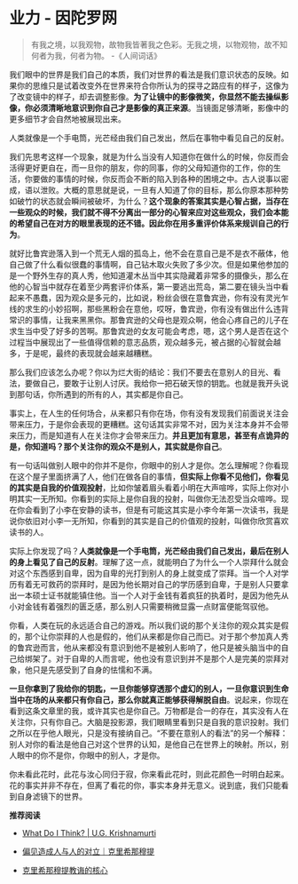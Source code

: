 # 业力 - 因陀罗网


> 有我之境，以我观物，故物我皆著我之色彩。无我之境，以物观物，故不知何者为我，何者为物。  -《人间词话》

我们眼中的世界是我们自己的本质，我们对世界的看法是我们意识状态的反映。如果你的思维只是试着改变外在世界来符合你所认为的探寻之路应有的样子，这像为了改变镜中的样子，却去调整影像。**为了让镜中的影像微笑，你显然不能去操纵影像，你必须清晰地意识到你自己才是影像的真正来源**。当镜面足够清晰，影像中的更多细节才会自然地被展现出来。

人类就像是一个手电筒，光芒经由我们自己发出，然后在事物中看见自己的反射。

我们先思考这样一个现象，就是为什么当没有人知道你在做什么的时候，你反而会活得更好更自在，而一旦你的朋友，你的同事，你的父母知道你的工作，你的生活，你要做的事情的时候，你反而会不断的陷入到各种的困境之中。古人说事以密成，语以泄败。大概的意思就是说，一旦有人知道了你的目标，那么你原本那种势如破竹的状态就会瞬间被破坏，为什么？**这个现象的答案其实是心智占据，当存在一些观众的时候，我们就不得不分离出一部分的心智来应对这些观众，我们会本能的希望自己在对方的眼里表现的还不错。因此你在用多重评价体系来规训自己的行为**。

就好比鲁宾逊落入到一个荒无人烟的孤岛上，他不会在意自己是不是衣不蔽体，他自己做了什么看似很蠢的事情啊，自己钻木取火失败了多少次。但是如果他参加的是一个野外生存的真人秀，他知道灌木丛当中其实隐藏着非常多的摄像头，那么在他的心智当中就存在着至少两套评价体系，第一要逃出荒岛，第二要在镜头当中看起来不愚蠢，因为观众是多元的，比如说，粉丝会很在意鲁宾逊，你有没有灵光乍线的求生的小妙招啊，那些黑粉会在意他，哎呀，鲁宾逊，你有没有做出什么违背常识的事情，让我来黑黑你。那鲁宾逊的父母也是观众啊，他会心疼自己的儿子在求生当中受了好多的苦啊。那鲁宾逊的女友可能会考虑，嗯，这个男人是否在这个过程当中展现出了一些值得信赖的意志品质，观众越多元，被占据的心智就会越多，于是呢，最终的表现就会越来越糟糕。

那么我们应该怎么办呢？你以为烂大街的结论：我们不要去在意别人的目光、看法，要做自己，要敢于让别人讨厌。我给你一把石破天惊的钥匙。也就是我开头说到那句话，你所遇到的所有的人，其实都是你自己。

事实上，在人生的任何场合，从来都只有你在场，你有没有发现我们前面说关注会带来压力，于是你会表现的更糟糕。这句话其实非常不对，因为关注本身并不会带来压力，而是知道有人在关注你才会带来压力。**并且更加有意思，甚至有点诡异的是，你知道吗？那个关注你的观众不是别人，其实就是你自己**。

有一句话叫做别人眼中的你并不是你，你眼中的别人才是你。怎么理解呢？你看现在这个屋子里面挤满了人，他们在做各自的事情，**但实际上你看不见他们，你看见的其实是自我的价值观投射**，比如你皱着眉头看着小明在大声喧哗，实际上你对小明其实一无所知。你看到的实际上是你自我的投射，叫做你无法忍受当众喧哗。现在你会看到了小李在安静的读书，但是有可能这其实是小李今年第一次读书，我是说你依旧对小李一无所知，你看到的其实是自己的价值观的投射，叫做你欣赏喜欢读书的人。

实际上你发现了吗？**人类就像是一个手电筒，光芒经由我们自己发出，最后在别人的身上看见了自己的反射**。理解了这一点，就能明白了为什么一个人崇拜什么就会对这个东西感到自卑，因为自卑的光打到别人的身上就变成了崇拜。当一个人对学历有着无可救药的崇拜时，是因为他长期对自己的学历感到自卑，于是别人只要拿出一本硕士证书就能镇住他。当一个人对于金钱有着疯狂的执着时，是因为他先从小对金钱有着强烈的匮乏感，那么别人只需要稍微显露一点财富便能驾驭他。

你看，人类在玩的永远适合自己的游戏。所以我们说的那个关注你的观众其实是假的，那个让你崇拜的人也是假的，他们从来都是你自己而已。对于那个参加真人秀的鲁宾逊而言，他从来都没有意识到他不是被别人影响了，他只是被头脑当中的自己给绑架了。对于自卑的人而言呢，他也没有意识到并不是那个人是完美的崇拜对象，他只是先感受到了自身的怯懦和不满。

**一旦你拿到了我给你的钥匙，一旦你能够穿透那个虚幻的别人，一旦你意识到生命当中在场的从来都只有你自己，那么你就真正能够获得解脱自由**。说起来，你现在看到这条文章里的我，或许其实也是你自己。万物都是合一的存在，其实没有人在关注你，只有你自己。大脑是投影源，我们眼睛里看到只是自我的意识投射。我们之所以在乎他人眼光，只是没有接纳自己。“不要在意别人的看法”的另一个解释：别人对你的看法是他自己对这个世界的认知，是他自己在世界上的映射。所以，别人眼中的你不是你，你眼中的别人，才是你。

你未看此花时，此花与汝心同归于寂，你来看此花时，则此花颜色一时明白起来。花的事实并非不存在，但离了看花的你，事实本身并无意义。说到底，我们只能看到自身滤镜下的世界。

**推荐阅读**

- [What Do I Think? | U.G. Krishnamurti](https://www.youtube.com/watch?v=h3QijuluQJw&t=1114s)

- [偏见造成人与人的对立｜克里希那穆提](https://mp.weixin.qq.com/s/5ZMVIXAxPanROo80pTnA5g)

- [克里希那穆提教诲的核心](https://mp.weixin.qq.com/s/IYWduUknN9xs-jfahyzlDw)

<!-- - [【镜像心理】你眼中的别人，其实是你自己](https://www.bilibili.com/video/BV1Sx4y1t7Da/?spm_id_from=333.788.top_right_bar_window_custom_collection.content.click&vd_source=21db84374de3d6785c04b0329b69e5e5) -->

<!-- - [Everything Is a Play of The Mind](https://thetaoist.online/everything-is-a-play-of-the-mind-f0675beaec89) -->

